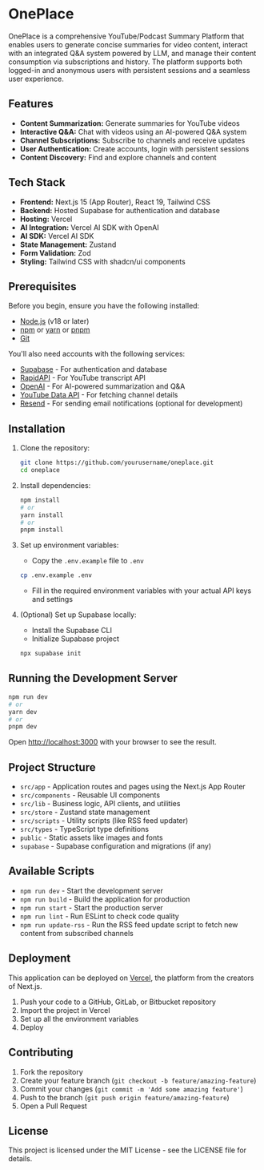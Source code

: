 # OnePlace

OnePlace is a comprehensive YouTube/Podcast Summary Platform that enables users to generate concise summaries for video content, interact with an integrated Q&A system powered by LLM, and manage their content consumption via subscriptions and history. The platform supports both logged-in and anonymous users with persistent sessions and a seamless user experience.

## Features

- **Content Summarization:** Generate summaries for YouTube videos
- **Interactive Q&A:** Chat with videos using an AI-powered Q&A system
- **Channel Subscriptions:** Subscribe to channels and receive updates
- **User Authentication:** Create accounts, login with persistent sessions
- **Content Discovery:** Find and explore channels and content

## Tech Stack

- **Frontend:** Next.js 15 (App Router), React 19, Tailwind CSS
- **Backend:** Hosted Supabase for authentication and database
- **Hosting:** Vercel
- **AI Integration:** Vercel AI SDK with OpenAI
- **AI SDK:** Vercel AI SDK
- **State Management:** Zustand
- **Form Validation:** Zod
- **Styling:** Tailwind CSS with shadcn/ui components

## Prerequisites

Before you begin, ensure you have the following installed:

- [Node.js](https://nodejs.org/) (v18 or later)
- [npm](https://www.npmjs.com/) or [yarn](https://yarnpkg.com/) or [pnpm](https://pnpm.io/)
- [Git](https://git-scm.com/)

You'll also need accounts with the following services:

- [Supabase](https://supabase.com/) - For authentication and database
- [RapidAPI](https://rapidapi.com/) - For YouTube transcript API
- [OpenAI](https://openai.com/) - For AI-powered summarization and Q&A
- [YouTube Data API](https://developers.google.com/youtube/v3) - For fetching channel details
- [Resend](https://resend.com/) - For sending email notifications (optional for development)

## Installation

1. Clone the repository:

   ```bash
   git clone https://github.com/yourusername/oneplace.git
   cd oneplace
   ```

2. Install dependencies:

   ```bash
   npm install
   # or
   yarn install
   # or
   pnpm install
   ```

3. Set up environment variables:

   - Copy the `.env.example` file to `.env`

   ```bash
   cp .env.example .env
   ```

   - Fill in the required environment variables with your actual API keys and settings

4. (Optional) Set up Supabase locally:
   - Install the Supabase CLI
   - Initialize Supabase project
   ```bash
   npx supabase init
   ```

## Running the Development Server

```bash
npm run dev
# or
yarn dev
# or
pnpm dev
```

Open [http://localhost:3000](http://localhost:3000) with your browser to see the result.

## Project Structure

- `src/app` - Application routes and pages using the Next.js App Router
- `src/components` - Reusable UI components
- `src/lib` - Business logic, API clients, and utilities
- `src/store` - Zustand state management
- `src/scripts` - Utility scripts (like RSS feed updater)
- `src/types` - TypeScript type definitions
- `public` - Static assets like images and fonts
- `supabase` - Supabase configuration and migrations (if any)

## Available Scripts

- `npm run dev` - Start the development server
- `npm run build` - Build the application for production
- `npm run start` - Start the production server
- `npm run lint` - Run ESLint to check code quality
- `npm run update-rss` - Run the RSS feed update script to fetch new content from subscribed channels

## Deployment

This application can be deployed on [Vercel](https://vercel.com/), the platform from the creators of Next.js.

1. Push your code to a GitHub, GitLab, or Bitbucket repository
2. Import the project in Vercel
3. Set up all the environment variables
4. Deploy

## Contributing

1. Fork the repository
2. Create your feature branch (`git checkout -b feature/amazing-feature`)
3. Commit your changes (`git commit -m 'Add some amazing feature'`)
4. Push to the branch (`git push origin feature/amazing-feature`)
5. Open a Pull Request

## License

This project is licensed under the MIT License - see the LICENSE file for details.
